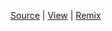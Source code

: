 [Source](https://github.com/ithinkihaveacat/hello-world-html/)
|
[View](https://ithinkihaveacat.github.io/hello-world-html/)
|
[Remix](https://glitch.com/edit/#!/remix/clone-from-repo?&REPO_URL=https://github.com/ithinkihaveacat/hello-world-html.git)
